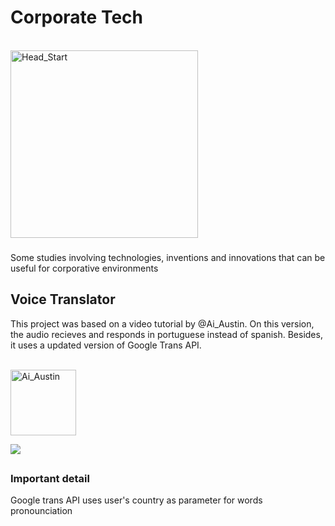 # Corporate Tech
<div style="display: inline_block"><br>
  <img align="center" alt="Head_Start" height="300" width="300" src="https://cyberpunk2077.wiki.fextralife.com/file/Cyberpunk-2077/head-start-perk-cyberpunk-2077-wiki-guide.png">
</div>  

###

Some studies involving technologies, inventions and innovations that can be useful for corporative environments
##

## Voice Translator


This project was based on a video tutorial by @Ai_Austin. On this version, the audio recieves and responds in portuguese instead of spanish. Besides, it uses a updated version of Google Trans API.

<div style="display: inline_block"><br>
  <img align="center" alt="Ai_Austin" height="105" width="105" src="https://yt3.ggpht.com/J4hjdNaI2OXGwX8eQ-Ffqf0peCi5frVheHUU2PDFcWfOOR_2FRiLcsUE1l8vh9qYTQPJ0O3pk7U=s176-c-k-c0x00ffffff-no-rj-mo">
  
  <a href="https://youtu.be/oMOfN13Py84" target="_blank"><img src="https://img.shields.io/badge/YouTube-FF0000?style=for-the-badge&logo=youtube&logoColor=white" target="_blank"></a>
</div> 

##

### Important detail
Google trans API uses user's country as parameter for words pronounciation
